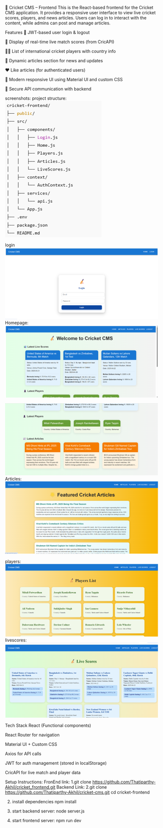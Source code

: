 🏏 Cricket CMS – Frontend
This is the React-based frontend for the Cricket CMS application. It provides a responsive user interface to view live cricket scores, players, and news articles. Users can log in to interact with the content, while admins can post and manage articles.

Features
🔐 JWT-based user login & logout

🏏 Display of real-time live match scores (from CricAPI)

🧑‍💼 List of international cricket players with country info

📰 Dynamic articles section for news and updates

❤️ Like articles (for authenticated users)

🎨 Modern responsive UI using Material UI and custom CSS

🔗 Secure API communication with backend

screenshots:
project structure:
![alt text](<Screenshot 2025-04-22 142427.png>)

login
![alt text](<Screenshot 2025-04-22 141012.png>)
Homepage:
![alt text](<Screenshot 2025-04-22 141203.png>)

![alt text](<Screenshot 2025-04-22 141218.png>)
Articles:
![alt text](<Screenshot 2025-04-22 141234.png>)

players:
![alt text](<Screenshot 2025-04-22 141246.png>)
livescores:
![alt text](<Screenshot 2025-04-22 141304.png>)

Tech Stack
React (Functional components)

React Router for navigation

Material UI + Custom CSS

Axios for API calls

JWT for auth management (stored in localStorage)

CricAPI for live match and player data

Setup Instructions:
FronEnd link:
1.git clone https://github.com/Thatiparthy-Akhil/cricket_frontend.git
Backend Link:
2.git clone https://github.com/Thatiparthy-Akhil/cricket-cms.git
cd cricket-frontend

2. install dependencies
   npm install

3. start backend server:
   node server.js

4. start frontend server:
   npm run dev

